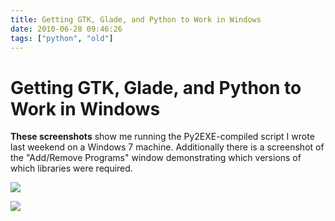 ```yaml
---
title: Getting GTK, Glade, and Python to Work in Windows
date: 2010-06-28 09:46:26
tags: ["python", "old"]
---
```


# Getting GTK, Glade, and Python to Work in Windows

__These screenshots__ show me running the Py2EXE-compiled script I wrote last weekend on a Windows 7 machine. Additionally there is a screenshot of the "Add/Remove Programs" window demonstrating which versions of which libraries were required.

<div class="text-center img-border">

[![](glade_exe_thumb.jpg)](glade_exe.png)

[![](needToInstall_thumb.jpg)](needToInstall.png)

</div>

